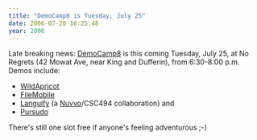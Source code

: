 ```yaml
---
title: "DemoCamp8 is Tuesday, July 25"
date: 2006-07-20 16:25:48
year: 2006
---
```

Late breaking news: <a href="http://barcamp.org/DemoCampToronto8">DemoCamp8</a> is this coming Tuesday, July 25, at No Regrets (42 Mowat Ave, near King and Dufferin), from 6:30-8:00 p.m.  Demos include:
<ul>
	<li><a href="http://wildapricot.com/">WildApricot</a></li>
	<li><a href="http://www.filemobile.com/">FileMobile</a></li>
	<li><a href="http://languify.com/">Languify</a> (a <a href="http://www.nuvvo.com/">Nuvvo</a>/CSC494 collaboration) and</li>
	<li><a href="http://www.pursudo.com/">Pursudo</a></li>
</ul>
There's still one slot free if anyone's feeling adventurous ;-)
